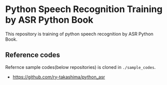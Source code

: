 # Python Speech Recognition Training by ASR Python Book

This repository is training of python speech recognition by ASR Python Book.

## Reference codes

Refernce sample codes(below repositories) is cloned in `./sample_codes`.

- <https://github.com/ry-takashima/python_asr>
